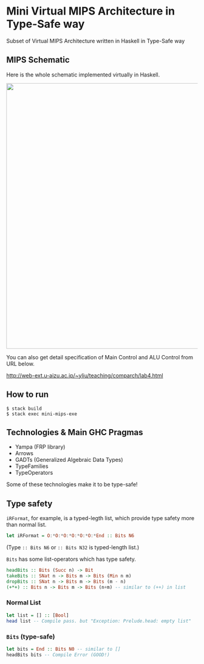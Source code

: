 #  Mini Virtual MIPS Architecture in Type-Safe way

Subset of Virtual MIPS Architecture written in Haskell in Type-Safe way


## MIPS Schematic

Here is the whole schematic implemented virtually in Haskell.

<img src="https://rawgit.com/nwtgck/mini-mips-haskell/master/img/mips-schematic.svg" width='700'></img>

You can also get detail specification of Main Control and ALU Control from URL below.

http://web-ext.u-aizu.ac.jp/~yliu/teaching/comparch/lab4.html

## How to run

```
$ stack build
$ stack exec mini-mips-exe
```

## Technologies & Main GHC Pragmas

* Yampa (FRP library)
* Arrows
* GADTs (Generalized Algebraic Data Types)
* TypeFamilies
* TypeOperators

Some of these technologies make it to be type-safe!

## Type safety

`iRFormat`, for example, is a typed-legth list, which provide type safety more than normal list.

```hs
let iRFormat = O:*O:*O:*O:*O:*O:*End :: Bits N6
```
(Type `:: Bits N6` or  `:: Bits N32` is typed-length list.)

`Bits` has some list-operators which has type safety.

```hs
headBits :: Bits (Succ n) -> Bit
takeBits :: SNat n -> Bits m -> Bits (Min n m)
dropBits :: SNat n -> Bits m -> Bits (m - n)
(+*+) :: Bits n -> Bits m -> Bits (n+m) -- similar to (++) in list
```


### Normal List

```hs
let list = [] :: [Bool]
head list -- Compile pass. but "Exception: Prelude.head: empty list"
```

### `Bits` (type-safe)

```hs
let bits = End :: Bits N0 -- similar to []
headBits bits -- Compile Error (GOOD!)
```
